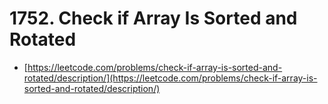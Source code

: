 # 1752. Check if Array Is Sorted and Rotated

- [https://leetcode.com/problems/check-if-array-is-sorted-and-rotated/description/](https://leetcode.com/problems/check-if-array-is-sorted-and-rotated/description/)

